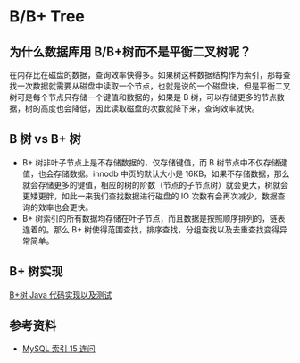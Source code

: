 # B/B+ Tree

## 为什么数据库用 B/B+树而不是平衡二叉树呢？
在内存比在磁盘的数据，查询效率快得多。如果树这种数据结构作为索引，那每查找一次数据就需要从磁盘中读取一个节点，也就是说的一个磁盘块，但是平衡二叉树可是每个节点只存储一个键值和数据的，如果是 B 树，可以存储更多的节点数据，树的高度也会降低，因此读取磁盘的次数就降下来，查询效率就快。  

## B 树 vs B+ 树
* B+ 树非叶子节点上是不存储数据的，仅存储键值，而 B 树节点中不仅存储键值，也会存储数据。innodb 中页的默认大小是 16KB，如果不存储数据，那么就会存储更多的键值，相应的树的阶数（节点的子节点树）就会更大，树就会更矮更胖，如此一来我们查找数据进行磁盘的 IO 次数有会再次减少，数据查询的效率也会更快。
* B+ 树索引的所有数据均存储在叶子节点，而且数据是按照顺序排列的，链表连着的。那么 B+ 树使得范围查找，排序查找，分组查找以及去重查找变得异常简单。

## B+ 树实现
[B+树 Java 代码实现以及测试](https://www.cnblogs.com/jing99/p/11741685.html)  
  
## 参考资料
* [MySQL 索引 15 连问](https://mp.weixin.qq.com/s/IO4SIAKi1XBqfzTLMCVyKA)
